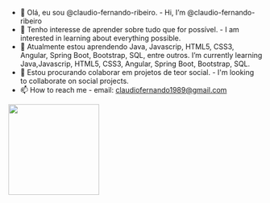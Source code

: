 - 👋 Olá, eu sou @claudio-fernando-ribeiro. - Hi, I’m @claudio-fernando-ribeiro
- 👀 Tenho interesse de aprender sobre tudo que for possível. - I am interested in learning about everything possible.
- 🌱 Atualmente estou aprendendo Java, Javascrip, HTML5, CSS3, Angular, Spring Boot, Bootstrap, SQL, entre outros. I’m currently learning Java,Javascrip, HTML5, CSS3,  Angular, Spring Boot, Bootstrap, SQL.
- 💞️ Estou procurando colaborar em projetos de teor social. - I'm looking to collaborate on social projects.
- 📫 How to reach me - email: claudiofernando1989@gmail.com

<div>
  <img height="180em" src="https://github-readme-stats.vercel.app/api/top-langs/?username=claudio-fernando-ribeiro&layout=compact&langs_count=6&theme=algolia"/>
</div>

<!---
claudio-fernando-ribeiro/claudio-fernando-ribeiro is a ✨ special ✨ repository because its `README.md` (this file) appears on your GitHub profile.
You can click the Preview link to take a look at your changes.
--->
